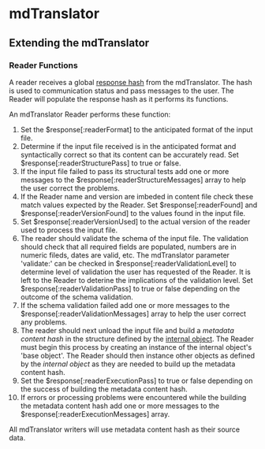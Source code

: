 # mdTranslator

## Extending the mdTranslator

### Reader Functions

A reader receives a global [response hash](../mdtranslator/responseHash.md) from the mdTranslator.  The hash is used to communication status and pass messages to the user.  The Reader will populate the response hash as it performs its functions.

An mdTranslator Reader performs these function: 
1. Set the $response[:readerFormat] to the anticipated format of the input file.  
2. Determine if the input file received is in the anticipated format and syntactically correct so that its content can be accurately read. Set $response[:readerStructurePass] to true or false.
3. If the input file failed to pass its structural tests add one or more messages to the $response[:readerStructureMessages] array to help the user correct the problems.  
4. If the Reader name and version are imbeded in content file check these match values expected by the Reader.  Set $response[:readerFound] and $response[:readerVersionFound] to the values found in the input file. 
5. Set $response[:readerVersionUsed] to the actual version of the reader used to process the input file. 
6. The reader should validate the schema of the input file.  The validation should check that all required fields are populated, numbers are in numeric fileds, dates are valid, etc.  The mdTranslator parameter 'validate:' can be checked in $response[:readerValidationLevel] to determine level of validation the user has requested of the Reader.  It is left to the Reader to deterine the implications of the validation level.  Set $response[:readerValidationPass] to true or false depending on the outcome of the schema validation. 
7. If the schema validation failed add one or more messages to the $response[:readerValidationMessages] array to help the user correct any problems.
8. The reader should next unload the input file and build a *metadata content hash* in the structure defined by the [internal object](../mdtranslator/internalObject.md). The Reader must begin this process by creating an instance of the internal object's 'base object'.  The Reader should then instance other objects as defined by the *internal object* as they are needed to build up the metadata content hash. 
9. Set the $response[:readerExecutionPass] to true or false depending on the success of building the metadata content hash.
10. If errors or processing problems were encountered while the building the metadata content hash add one or more messages to the $response[:readerExecutionMessages] array.

All mdTranslator writers will use metadata content hash as their source data.  
